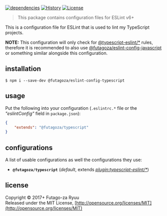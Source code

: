 [![dependencies](https://img.shields.io/david/futagoza/eslint-config-futagozaryuu.svg?path=packages/@futagoza/eslint-config-typescript)](https://david-dm.org/futagoza/eslint-config-futagozaryuu?path=packages/@futagoza/eslint-config-typescript)
[![History](https://img.shields.io/badge/history-CHANGELOG.md-orange.svg)](https://github.com/futagoza/eslint-config-futagozaryuu/blob/master/CHANGELOG.md)
[![License](https://img.shields.io/badge/license-mit-blue.svg)](https://opensource.org/licenses/MIT)

> This package contains configuration files for ESLint v6+<br>

This is a configuration file for ESLint that is used to lint my TypeScript projects.

**NOTE:** This configuration will only check for [@typescript-eslint/*][TETE] rules, therefore it is recommended to also use [@futagoza/eslint-config-javascript][ECJ] or something similar alongside this configuration.

## installation

```console
$ npm i --save-dev @futagoza/eslint-config-typescript
```

## usage

Put the following into your configuration (`.eslintrc.*` file or the _"eslintConfig"_ field in `package.json`):

```json
{
    "extends": "@futagoza/typescript"
}
```

## configurations

A list of usable configurations as well the configurations they use:

- __`@futagoza/typescript`__ (_default_, extends _[plugin:typescript-eslint/*][TETE]_)

[TETE]: https://github.com/typescript-eslint/typescript-eslint
[ECJ]: https://www.npmjs.com/package/@futagoza/eslint-config-javascript

## license

Copyright © 2017+ Futago-za Ryuu<br>
Released under the MIT License, [http://opensource.org/licenses/MIT](http://opensource.org/licenses/MIT)
